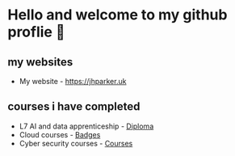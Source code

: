 # Hello and welcome to my github proflie 👋

## my websites
- My website - https://jhparker.uk

## courses i have completed
- L7 AI and data apprenticeship - [Diploma](courses/L7_AI_data_apprenticeship/readme.md)
- Cloud courses - [Badges](courses/AWS/readme.md)
- Cyber security courses - [Courses](courses/cyber_security/readme.md)

